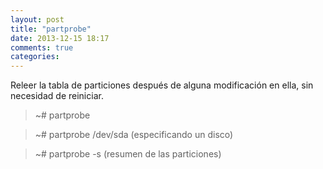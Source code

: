 ```yaml
---
layout: post
title: "partprobe"
date: 2013-12-15 18:17
comments: true
categories: 
---
```

Releer la tabla de particiones después de alguna modificación en ella, sin necesidad de reiniciar.

>~# partprobe

>~# partprobe /dev/sda (especificando un disco)

>~# partprobe -s (resumen de las particiones)

